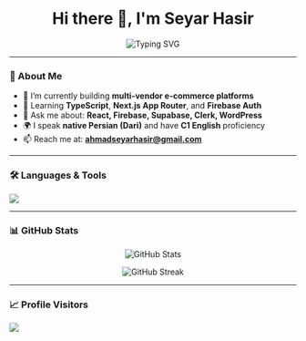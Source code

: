 <h1 align="center">Hi there 👋, I'm Seyar Hasir</h1>

<p align="center">
  <img src="https://readme-typing-svg.demolab.com?font=Fira+Code&pause=1000&color=14A098&center=true&vCenter=true&width=435&lines=Full-stack+Web+Developer;React+%7C+Next.js+%7C+Firebase+%7C+Supabase;WordPress+%7C+Shopify+%7C+Duda+Expert;Building+useful+and+scalable+apps" alt="Typing SVG" />
</p>

---

### 🚀 About Me
- 🔭 I’m currently building **multi-vendor e-commerce platforms**
- 🌱 Learning **TypeScript**, **Next.js App Router**, and **Firebase Auth**
- 💬 Ask me about: **React, Firebase, Supabase, Clerk, WordPress**
- 🌍 I speak **native Persian (Dari)** and have **C1 English** proficiency
- 📫 Reach me at: **ahmadseyarhasir@gmail.com**

---

### 🛠️ Languages & Tools

<p align="left">
  <img src="https://skillicons.dev/icons?i=js,ts,react,nextjs,tailwind,html,css,firebase,supabase,wordpress,shopify,github,vercel" />
</p>

---

### 📊 GitHub Stats

<p align="center">
  <img src="https://github-readme-stats.vercel.app/api?username=seyarhasir&show_icons=true&theme=radical" alt="GitHub Stats" />
</p>

<p align="center">
  <img src="https://streak-stats.demolab.com?user=seyarhasir&theme=radical" alt="GitHub Streak" />
</p>

---

### 📈 Profile Visitors

<p align="left">
  <img src="https://visitcount.itsvg.in/api?id=seyarhasir&label=Profile%20Views&color=1&icon=5&pretty=true" />
</p>

